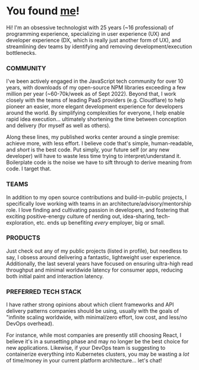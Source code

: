 # You found [me](https://kevinrwhitley.com)!

Hi!  I'm an obsessive technologist with 25 years (~16 professional) of programming experience, specializing in user experience (UX) and developer experience (DX, which is really just another form of UX), and streamlining dev teams by identifying and removing development/execution bottlenecks.

### COMMUNITY
I've been actively engaged in the JavaScript tech community for over 10 years, with downloads of my open-source NPM libraries exceeding a few million per year (~60-70k/week as of Sept 2022). Beyond that, I work closely with the teams of leading PaaS providers (e.g. Cloudflare) to help pioneer an easier, more elegant development experience for developers around the world. By simplifying complexities for everyone, I help enable rapid idea execution... ultimately shortening the time between conception and delivery (for myself as well as others).

Along these lines, my published works center around a single premise: achieve more, with less effort. I believe code that's simple, human-readable, and *short* is the best code. Put simply, your future self (or any new developer) will have to waste less time trying to interpret/understand it. Boilerplate code is the noise we have to sift through to derive meaning from code. I target that.

### TEAMS
In addition to my open source contributions and build-in-public projects, I specifically love working with teams in an architecture/advisory/mentorship role. I love finding and cultivating passion in developers, and fostering that exciting positive-energy culture of nerding out, idea-sharing, tech-exploration, etc. ends up benefiting *every* employer, big or small.

### PRODUCTS
Just check out any of my public projects (listed in profile), but needless to say, I obsess around delivering a fantastic, lightweight user experience. Additionally, the last several years have focused on ensuring ultra-high read throughput and minimal worldwide latency for consumer apps, reducing both initial paint and interaction latency.

### PREFERRED TECH STACK
I have rather strong opinions about which client frameworks and API delivery patterns companies should be using, usually with the goals of "infinite scaling worldwide, with minimal/zero effort, low cost, and less/no DevOps overhead). 

For instance, while most companies are presently still choosing React, I believe it's in a sunsetting phase and may no longer be the best choice for new applications. Likewise, if your DevOps team is suggesting to containerize everything into Kubernetes clusters, you may be wasting a *lot* of time/money in your current platform architecture... let's chat!

